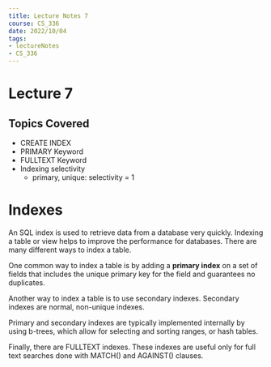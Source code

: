 ```yaml
---
title: Lecture Notes 7
course: CS_336
date: 2022/10/04
tags: 
- lectureNotes
- CS_336
---
```


# Lecture 7
## Topics Covered
- CREATE INDEX
- PRIMARY Keyword
- FULLTEXT Keyword
- Indexing selectivity
	- primary, unique: selectivity = 1

# Indexes
An SQL index is used to retrieve data from a database very quickly. Indexing a table or view helps to improve the performance for databases. There are many different ways to index a table.

One common way to index a table is by adding a **primary index** on a set of fields that includes the unique primary key for the field and guarantees no duplicates.

Another way to index a table is to use secondary indexes. Secondary indexes are normal, non-unique indexes.

Primary and secondary indexes are typically implemented internally by using b-trees, which allow for selecting and sorting ranges, or hash tables.

Finally, there are FULLTEXT indexes. These indexes are useful only for full text searches done with MATCH() and AGAINST() clauses.